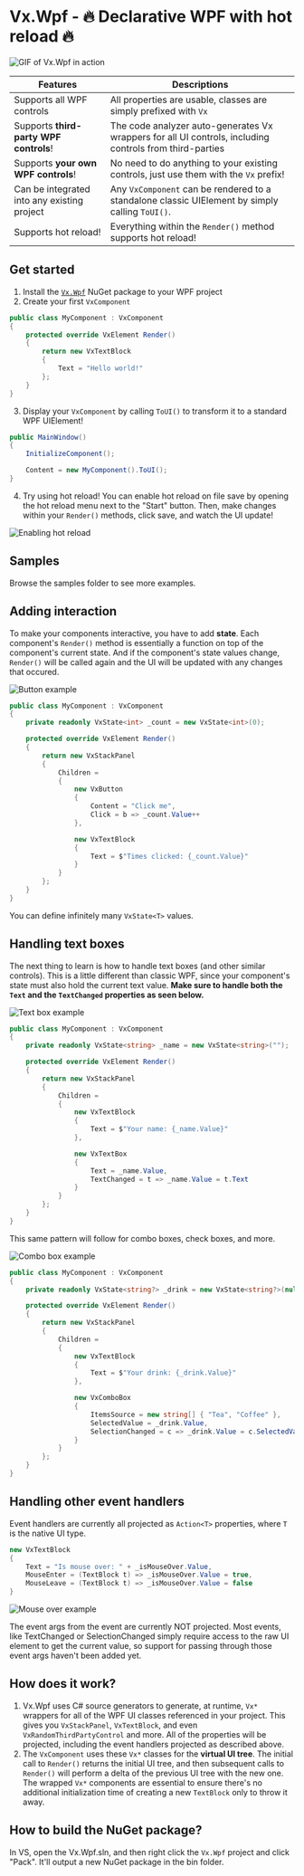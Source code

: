 # Vx.Wpf - 🔥 Declarative WPF with hot reload 🔥

![GIF of Vx.Wpf in action](images/MainTeaser.gif)

Features | Descriptions
--|--
Supports all WPF controls | All properties are usable, classes are simply prefixed with `Vx`
Supports **third-party WPF controls**! | The code analyzer auto-generates Vx wrappers for all UI controls, including controls from third-parties
Supports **your own WPF controls**! | No need to do anything to your existing controls, just use them with the `Vx` prefix!
Can be integrated into any existing project | Any `VxComponent` can be rendered to a standalone classic UIElement by simply calling `ToUI()`.
Supports hot reload! | Everything within the `Render()` method supports hot reload!

## Get started

1. Install the [`Vx.Wpf`](https://www.nuget.org/packages/Vx.Wpf) NuGet package to your WPF project
2. Create your first `VxComponent`

```csharp
public class MyComponent : VxComponent
{
    protected override VxElement Render()
    {
        return new VxTextBlock
        {
            Text = "Hello world!"
        };
    }
}
```

3. Display your `VxComponent` by calling `ToUI()` to transform it to a standard WPF UIElement!

```csharp
public MainWindow()
{
    InitializeComponent();

    Content = new MyComponent().ToUI();
}
```

4. Try using hot reload! You can enable hot reload on file save by opening the hot reload menu next to the "Start" button. Then, make changes within your `Render()` methods, click save, and watch the UI update!

![Enabling hot reload](images/HotReloadSetting.png)

## Samples

Browse the samples folder to see more examples.

## Adding interaction

To make your components interactive, you have to add **state**. Each component's `Render()` method is essentially a function on top of the component's current state. And if the component's state values change, `Render()` will be called again and the UI will be updated with any changes that occured.

![Button example](images/Button.gif)

```csharp
public class MyComponent : VxComponent
{
    private readonly VxState<int> _count = new VxState<int>(0);

    protected override VxElement Render()
    {
        return new VxStackPanel
        {
            Children =
            {
                new VxButton
                {
                    Content = "Click me",
                    Click = b => _count.Value++
                },

                new VxTextBlock
                {
                    Text = $"Times clicked: {_count.Value}"
                }
            }
        };
    }
}
```

You can define infinitely many `VxState<T>` values.

## Handling text boxes

The next thing to learn is how to handle text boxes (and other similar controls). This is a little different than classic WPF, since your component's state must also hold the current text value. **Make sure to handle both the `Text` and the `TextChanged` properties as seen below.**

![Text box example](images/Name.gif)

```csharp
public class MyComponent : VxComponent
{
    private readonly VxState<string> _name = new VxState<string>("");

    protected override VxElement Render()
    {
        return new VxStackPanel
        {
            Children =
            {
                new VxTextBlock
                {
                    Text = $"Your name: {_name.Value}"
                },

                new VxTextBox
                {
                    Text = _name.Value,
                    TextChanged = t => _name.Value = t.Text
                }
            }
        };
    }
}
```

This same pattern will follow for combo boxes, check boxes, and more.

![Combo box example](images/ComboBox.gif)

```csharp
public class MyComponent : VxComponent
{
    private readonly VxState<string?> _drink = new VxState<string?>(null);

    protected override VxElement Render()
    {
        return new VxStackPanel
        {
            Children =
            {
                new VxTextBlock
                {
                    Text = $"Your drink: {_drink.Value}"
                },

                new VxComboBox
                {
                    ItemsSource = new string[] { "Tea", "Coffee" },
                    SelectedValue = _drink.Value,
                    SelectionChanged = c => _drink.Value = c.SelectedValue as string
                }
            }
        };
    }
}
```

## Handling other event handlers

Event handlers are currently all projected as `Action<T>` properties, where `T` is the native UI type.

```csharp
new VxTextBlock
{
    Text = "Is mouse over: " + _isMouseOver.Value,
    MouseEnter = (TextBlock t) => _isMouseOver.Value = true,
    MouseLeave = (TextBlock t) => _isMouseOver.Value = false
}
```

![Mouse over example](images/MouseOver.gif)

The event args from the event are currently NOT projected. Most events, like TextChanged or SelectionChanged simply require access to the raw UI element to get the current value, so support for passing through those event args haven't been added yet.

## How does it work?

1. Vx.Wpf uses C# source generators to generate, at runtime, `Vx*` wrappers for all of the WPF UI classes referenced in your project. This gives you `VxStackPanel`, `VxTextBlock`, and even `VxRandomThirdPartyControl` and more. All of the properties will be projected, including the event handlers projected as described above.
2. The `VxComponent` uses these `Vx*` classes for the **virtual UI tree**. The initial call to `Render()` returns the initial UI tree, and then subsequent calls to `Render()` will perform a delta of the previous UI tree with the new one. The wrapped `Vx*` components are essential to ensure there's no additional initialization time of creating a new `TextBlock` only to throw it away.

## How to build the NuGet package?

In VS, open the Vx.Wpf.sln, and then right click the `Vx.Wpf` project and click "Pack". It'll output a new NuGet package in the bin folder.